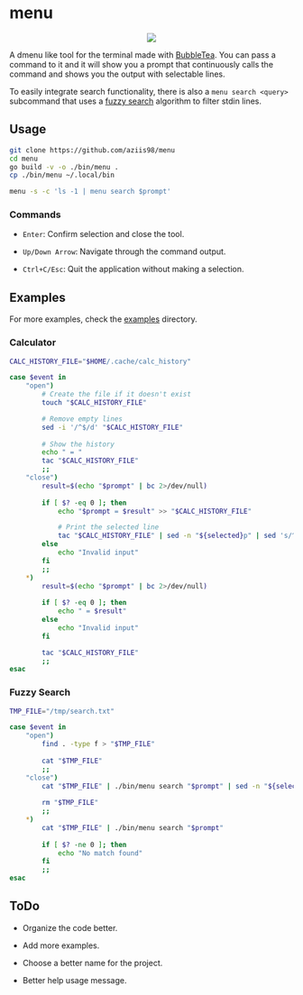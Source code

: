# menu

<p align="center">
<img src="https://github.com/user-attachments/assets/455c9ec9-0375-40cc-a0ef-b6cfe31776cc" />    
</p>

A dmenu like tool for the terminal made with [BubbleTea](https://github.com/charmbracelet/bubbletea). You can pass a command to it and it will show you a prompt that continuously calls the command and shows you the output with selectable lines.

To easily integrate search functionality, there is also a `menu search <query>` subcommand that uses a [fuzzy search](https://github.com/sahilm/fuzzy) algorithm to filter stdin lines.

## Usage

```bash
git clone https://github.com/aziis98/menu
cd menu
go build -v -o ./bin/menu .
cp ./bin/menu ~/.local/bin
```

```bash
menu -s -c 'ls -1 | menu search $prompt'
```

### Commands

- `Enter`: Confirm selection and close the tool.

- `Up/Down Arrow`: Navigate through the command output.

- `Ctrl+C/Esc`: Quit the application without making a selection.

## Examples

For more examples, check the [examples](./examples) directory.

### Calculator

```bash
CALC_HISTORY_FILE="$HOME/.cache/calc_history"

case $event in
    "open")
        # Create the file if it doesn't exist
        touch "$CALC_HISTORY_FILE"

        # Remove empty lines
        sed -i '/^$/d' "$CALC_HISTORY_FILE"
        
        # Show the history
        echo " = "
        tac "$CALC_HISTORY_FILE"
        ;;
    "close")
        result=$(echo "$prompt" | bc 2>/dev/null)
        
        if [ $? -eq 0 ]; then
            echo "$prompt = $result" >> "$CALC_HISTORY_FILE"

            # Print the selected line
            tac "$CALC_HISTORY_FILE" | sed -n "${selected}p" | sed 's/^.*=\s*//'
        else
            echo "Invalid input"
        fi
        ;;
    *)
        result=$(echo "$prompt" | bc 2>/dev/null)
        
        if [ $? -eq 0 ]; then
            echo " = $result"
        else
            echo "Invalid input"
        fi

        tac "$CALC_HISTORY_FILE"
        ;;
esac
```

### Fuzzy Search

```bash
TMP_FILE="/tmp/search.txt"

case $event in
    "open")
        find . -type f > "$TMP_FILE"
        
        cat "$TMP_FILE"
        ;;
    "close")
        cat "$TMP_FILE" | ./bin/menu search "$prompt" | sed -n "${selected}p"
        
        rm "$TMP_FILE"
        ;;
    *)
        cat "$TMP_FILE" | ./bin/menu search "$prompt"
        
        if [ $? -ne 0 ]; then
            echo "No match found"
        fi
        ;;
esac
```

## ToDo

- Organize the code better.

- Add more examples.

- Choose a better name for the project.

- Better help usage message.